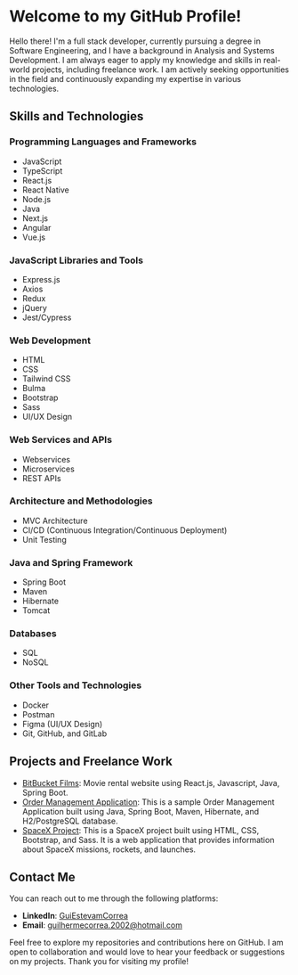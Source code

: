 
<html lang="en">

<body>
  <h1>Welcome to my GitHub Profile!</h1>

  <p>Hello there! I'm a full stack developer, currently pursuing a degree in Software Engineering, and I have a background in Analysis and Systems Development. I am always eager to apply my knowledge and skills in real-world projects, including freelance work. I am actively seeking opportunities in the field and continuously expanding my expertise in various technologies.</p>

  <h2>Skills and Technologies</h2>

  <h3>Programming Languages and Frameworks</h3>
  <ul>
    <li>JavaScript</li>
    <li>TypeScript</li>
    <li>React.js</li>
    <li>React Native</li>
    <li>Node.js</li>
    <li>Java</li>
    <li>Next.js</li>
    <li>Angular</li>
    <li>Vue.js</li>
  </ul>

  <h3>JavaScript Libraries and Tools</h3>
  <ul>
    <li>Express.js</li>
    <li>Axios</li>
    <li>Redux</li>
    <li>jQuery</li>
    <li>Jest/Cypress</li>
  </ul>

  <h3>Web Development</h3>
  <ul>
    <li>HTML</li>
    <li>CSS</li>
    <li>Tailwind CSS</li>
    <li>Bulma</li>
    <li>Bootstrap</li>
    <li>Sass</li>
    <li>UI/UX Design</li>
  </ul>

  <h3>Web Services and APIs</h3>
  <ul>
    <li>Webservices</li>
    <li>Microservices</li>
    <li>REST APIs</li>
  </ul>

  <h3>Architecture and Methodologies</h3>
  <ul>
    <li>MVC Architecture</li>
    <li>CI/CD (Continuous Integration/Continuous Deployment)</li>
    <li>Unit Testing</li>
  </ul>

  <h3>Java and Spring Framework</h3>
  <ul>
    <li>Spring Boot</li>
    <li>Maven</li>
    <li>Hibernate</li>
    <li>Tomcat</li>
  </ul>

  <h3>Databases</h3>
  <ul>
    <li>SQL</li>
    <li>NoSQL</li>
  </ul>

  <h3>Other Tools and Technologies</h3>
  <ul>
    <li>Docker</li>
    <li>Postman</li>
    <li>Figma (UI/UX Design)</li>
    <li>Git, GitHub, and GitLab</li>
  </ul>

  <h2>Projects and Freelance Work</h2>

  <ul>
    <li><a href="https://github.com/GuiEstevamCorrea/BitBucket_Films">BitBucket Films</a>: Movie rental website using React.js, Javascript, Java, Spring Boot.</li>
    <li><a href="https://github.com/GuiEstevamCorrea/workshop-springboot3-jpa">Order Management Application</a>: This is a sample Order Management Application built using Java, Spring Boot, Maven, Hibernate, and H2/PostgreSQL database.</li>
    <li><a href="https://github.com/GuiEstevamCorrea/spaceX_project">SpaceX Project</a>: This is a SpaceX project built using HTML, CSS, Bootstrap, and Sass. It is a web application that provides information about SpaceX missions, rockets, and launches.</li>
  </ul>

  <h2>Contact Me</h2>

  <p>You can reach out to me through the following platforms:</p>

  <ul>
    <li><strong>LinkedIn</strong>: <a href="https://www.linkedin.com/in/guiestevamcorrea/">GuiEstevamCorrea</a></li>
    <li><strong>Email</strong>: <a href="mailto:guilhermecorrea.2002@hotmail.com">guilhermecorrea.2002@hotmail.com</a></li>
  </ul>

  <p>Feel free to explore my repositories and contributions here on GitHub. I am open to collaboration and would love to hear your feedback or suggestions on my projects. Thank you for visiting my profile!</p>
</body>

</html>
